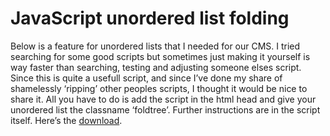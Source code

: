 <!--
  date: 2007-02-17
  modified: 2012-07-03
  slug: dhtml-list-fold
  type: post
  categories: code, CSS, JavaScript
  tags: CMS
-->

# JavaScript unordered list folding

<p>Below is a feature for unordered lists that I needed for our CMS. I tried searching for some good scripts but sometimes just making it yourself is way faster than searching, testing and adjusting someone elses script. Since this is quite a usefull script, and since I&#8217;ve done my share of shamelessly &#8216;ripping&#8217; other peoples scripts, I thought it would be nice to share it. All you have to do is add the script in the html head and give your unordered list the classname &#8216;foldtree&#8217;. Further instructions are in the script itself. Here&#8217;s the <a href="https://res.cloudinary.com/dn1rmdjs5/image/upload/v1566568756/rv/treefolder.zip">download</a>.</p>
